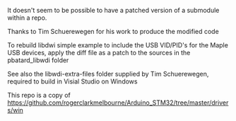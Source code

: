 It doesn't seem to be possible to have a patched version of a submodule within a repo.

Thanks to Tim Schuerewegen for his work to produce the modified code


To rebuild libdwi simple example to include the USB VID/PID's for the Maple USB devices, apply the diff file as a patch to the sources in the pbatard_libwdi folder


See also the libwdi-extra-files folder supplied by Tim Schuerewegen, required to build in Visial Studio on Windows

This repo is a copy of https://github.com/rogerclarkmelbourne/Arduino_STM32/tree/master/drivers/win
